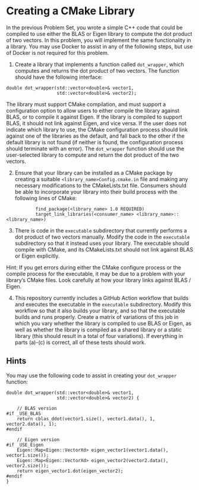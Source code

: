 # Creating a CMake Library

In the previous Problem Set, you wrote a simple C++ code that could be compiled to use either the BLAS or Eigen library to compute the dot product of two vectors.  In this problem, you will implement the same functionality in a library.  You may use Docker to assist in any of the following steps, but use of Docker is not required for this problem.

1. Create a library that implements a function called `dot_wrapper`, which computes and returns the dot product of two vectors.  The function should have the following interface:

```
double dot_wrapper(std::vector<double>& vector1, 
                   std::vector<double>& vector2);
```

The library must support CMake compilation, and must support a configuration option to allow users to either compile the library against BLAS, or to compile it against Eigen.
If the library is compiled to support BLAS, it should not link against Eigen, and vice versa.
If the user does not indicate which library to use, the CMake configuration process should link against one of the libraries as the default, and fall back to the other if the default library is not found (if neither is found, the configuration process should terminate with an error).
The `dot_wrapper` function should use the user-selected library to compute and return the dot product of the two vectors.

2. Ensure that your library can be installed as a CMake package by creating a suitable `<library_name>Config.cmake.in` file and making any necessary modifications to the CMakeLists.txt file.
Consumers should be able to incorporate your library into their build process with the following lines of CMake:

```
           find_package(<library_name> 1.0 REQUIRED)
           target_link_libraries(<consumer_name> <library_name>::<library_name>)
```

3. There is code in the `executable` subdirectory that currently performs a dot product of two vectors manually.
Modify the code in the `executable` subdirectory so that it instead uses your library.
The executable should compile with CMake, and its CMakeLists.txt should not link against BLAS or Eigen explicitly.

Hint: If you get errors during either the CMake configure process or the compile process for the executable, it may be due to a problem with your library’s CMake files.
Look carefully at how your library links against BLAS / Eigen.

4. This repository currently includes a GitHub Action workflow that builds and executes the executable in the `executable` subdirectory.
Modify this workflow so that it also builds your library, and so that the executable builds and runs properly.
Create a matrix of variations of this job in which you vary whether the library is compiled to use BLAS or Eigen, as well as whether the library is compiled as a shared library or a static library (this should result in a total of four variations).
If everything in parts (a)-(c) is correct, all of these tests should work.


## Hints

You may use the following code to assist in creating your `dot_wrapper` function:

```
double dot_wrapper(std::vector<double>& vector1, 
                   std::vector<double>& vector2) {

    // BLAS version
#if _USE_BLAS
    return cblas_ddot(vector1.size(), vector1.data(), 1, vector2.data(), 1);
#endif

    // Eigen version
#if _USE_Eigen
    Eigen::Map<Eigen::VectorXd> eigen_vector1(vector1.data(), vector1.size());
    Eigen::Map<Eigen::VectorXd> eigen_vector2(vector2.data(), vector2.size());
    return eigen_vector1.dot(eigen_vector2);
#endif
}
```